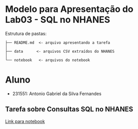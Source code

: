 # Modelo para Apresentação do Lab03 - SQL no NHANES

Estrutura de pastas:

~~~
├── README.md  <- arquivo apresentando a tarefa
│
├── data      <- arquivos CSV extraídos do NHANES
│
└── notebook   <- arquivos do notebook
~~~

# Aluno
* 231551: Antonio Gabriel da Silva Fernandes

## Tarefa sobre Consultas SQL no NHANES
[Link para notebook](https://github.com/bilbosf/MC536/blob/main/lab03/notebook/lab03-nhanes.ipynb)
